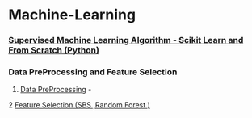 # Machine-Learning

### [Supervised Machine Learning Algorithm - Scikit Learn and From Scratch (Python)](https://github.com/prajinkhadka/Machine-Learning/tree/master/Supervised%20Algorithms)

### Data PreProcessing and Feature Selection 
   1. [Data PreProcessing](https://github.com/prajinkhadka/Machine-Learning/blob/master/Data%20Pre%20Processsing/Data%20PreProcessing.ipynb) - 
   
   2  [Feature Selection (SBS ,Random Forest )](https://github.com/prajinkhadka/Machine-Learning/blob/master/Data%20Pre%20Processsing/Feature%20Selection%20-%20SBS%20-%20Random%20Forest.ipynb) 
   
